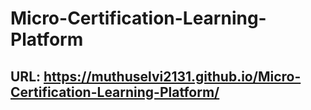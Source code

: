 # Micro-Certification-Learning-Platform

## URL: https://muthuselvi2131.github.io/Micro-Certification-Learning-Platform/
